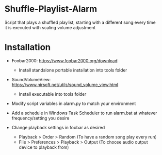 # Shuffle-Playlist-Alarm
Script that plays a shuffled playlist, starting with a different song every time it is executed with scaling volume adjustment

# Installation

- Foobar2000: https://www.foobar2000.org/download
  - Install standalone portable installation into tools folder

- SoundVolumeView: https://www.nirsoft.net/utils/sound_volume_view.html
  - Install executable into tools folder

- Modify script variables in alarm.py to match your environment

- Add a schedule in Windows Task Scheduler to run alarm.bat at whatever frequency/setting you desire

- Change playback settings in foobar as desired
  - Playback > Order > Random (To have a random song play every run)
  - File > Preferences > Playback > Output (To choose audio output device to playback from)

